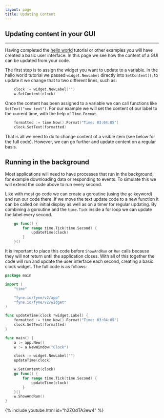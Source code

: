 ```yaml
---
layout: page
title: Updating Content
---
```



## Updating content in your GUI
---

Having completed the [hello world](/started/hello) tutorial or other
examples you will have created a basic user interface. In this page
we see how the content of a GUI can be updated from your code.

The first step is to assign the widget you want to update to a
variable. In the hello world tutorial we passed `widget.NewLabel`
directly into `SetContent()`, to update it we change that to two
different lines, such as:

```go
	clock := widget.NewLabel("")
	w.SetContent(clock)
```

Once the content has been assigned to a variable we can call functions
like `SetText("new text")`. For our example we will set the
content of our label to the current time, with the help of
`Time.Format`.

```go
	formatted := time.Now().Format("Time: 03:04:05")
	clock.SetText(formatted)
```

That is all we need to do to change content of a visible item (see below for the full code).
However, we can go further and update content on a regular basis.

## Running in the background

Most applications will need to have processes that run in the background,
for example downloading data or responding to events.
To simulate this we will extend the code above to run every second.

Like with most go code we can create a goroutine (using the `go`
keyword) and run our code there. If we move the text update code to
a new function it can be called on initial display as well as
on a timer for regular updating. By combining a goroutine and the
`time.Tick` inside a for loop we can update the label every second.

```go
	go func() {
		for range time.Tick(time.Second) {
			updateTime(clock)
		}
	}()
```

It is important to place this code before `ShowAndRun` or `Run` calls
because they will not return until the application closes.
With all of this together the code will run and update the user interface
each second, creating a basic clock widget.
The full code is as follows:

```go
package main

import (
	"time"

	"fyne.io/fyne/v2/app"
	"fyne.io/fyne/v2/widget"
)

func updateTime(clock *widget.Label) {
	formatted := time.Now().Format("Time: 03:04:05")
	clock.SetText(formatted)
}

func main() {
	a := app.New()
	w := a.NewWindow("Clock")

	clock := widget.NewLabel("")
	updateTime(clock)

	w.SetContent(clock)
	go func() {
		for range time.Tick(time.Second) {
			updateTime(clock)
		}
	}()
	w.ShowAndRun()
}
```

{% include youtube.html id="h2ZOdTA3ew4" %}
